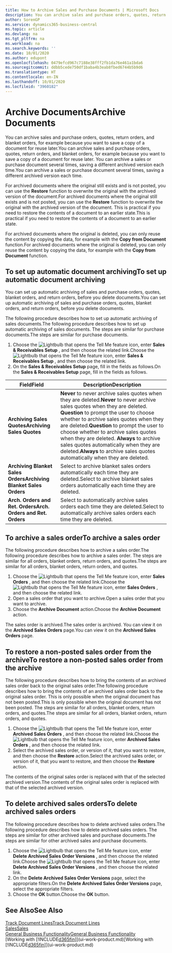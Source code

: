 ```yaml
---
title: How to Archive Sales and Purchase Documents | Microsoft Docs
description: You can archive sales and purchase orders, quotes, return orders, and blanket orders, and you can use the archived document to recreate the document that it was archived from.
author: SorenGP
ms.service: dynamics365-business-central
ms.topic: article
ms.devlang: na
ms.tgt_pltfrm: na
ms.workload: na
ms.search.keywords: ''
ms.date: 10/01/2020
ms.author: edupont
ms.openlocfilehash: 0479efcd967c7188e38fff2fb1da76e461a1bda6
ms.sourcegitcommit: ddbb5cede750df1baba4b3eab8fbed6744b5b9d6
ms.translationtype: HT
ms.contentlocale: en-IN
ms.lasthandoff: 10/01/2020
ms.locfileid: "3960182"
---
```

# <a name="archive-documents"></a><span data-ttu-id="9e53b-103">Archive Documents</span><span class="sxs-lookup"><span data-stu-id="9e53b-103">Archive Documents</span></span>
<span data-ttu-id="9e53b-104">You can archive sales and purchase orders, quotes, return orders, and blanket orders, for example because you want to save a copy of a document for reuse later.</span><span class="sxs-lookup"><span data-stu-id="9e53b-104">You can archive sales and purchase orders, quotes, return orders, and blanket orders, for example because you want to save a copy of a document for reuse later.</span></span> <span data-ttu-id="9e53b-105">You can archive a sales or purchase document several times, saving a different archived version each time.</span><span class="sxs-lookup"><span data-stu-id="9e53b-105">You can archive a sales or purchase document several times, saving a different archived version each time.</span></span>

<span data-ttu-id="9e53b-106">For archived documents where the original still exists and is not posted, you can use the **Restore** function to overwrite the original with the archived version of the document.</span><span class="sxs-lookup"><span data-stu-id="9e53b-106">For archived documents where the original still exists and is not posted, you can use the **Restore** function to overwrite the original with the archived version of the document.</span></span> <span data-ttu-id="9e53b-107">This is practical if you need to restore the contents of a document to an earlier state.</span><span class="sxs-lookup"><span data-stu-id="9e53b-107">This is practical if you need to restore the contents of a document to an earlier state.</span></span>

<span data-ttu-id="9e53b-108">For archived documents where the original is deleted, you can only reuse the content by copying the data, for example with the **Copy from Document** function.</span><span class="sxs-lookup"><span data-stu-id="9e53b-108">For archived documents where the original is deleted, you can only reuse the content by copying the data, for example with the **Copy from Document** function.</span></span>   

## <a name="to-set-up-automatic-document-archiving"></a><span data-ttu-id="9e53b-109">To set up automatic document archiving</span><span class="sxs-lookup"><span data-stu-id="9e53b-109">To set up automatic document archiving</span></span>  
<span data-ttu-id="9e53b-110">You can set up automatic archiving of sales and purchase orders, quotes, blanket orders, and return orders, before you delete documents.</span><span class="sxs-lookup"><span data-stu-id="9e53b-110">You can set up automatic archiving of sales and purchase orders, quotes, blanket orders, and return orders, before you delete documents.</span></span>

<span data-ttu-id="9e53b-111">The following procedure describes how to set up automatic archiving of sales documents.</span><span class="sxs-lookup"><span data-stu-id="9e53b-111">The following procedure describes how to set up automatic archiving of sales documents.</span></span> <span data-ttu-id="9e53b-112">The steps are similar for purchase documents.</span><span class="sxs-lookup"><span data-stu-id="9e53b-112">The steps are similar for purchase documents.</span></span>
1.  <span data-ttu-id="9e53b-113">Choose the ![Lightbulb that opens the Tell Me feature](media/ui-search/search_small.png "Tell me what you want to do") icon, enter **Sales & Receivables Setup** , and then choose the related link.</span><span class="sxs-lookup"><span data-stu-id="9e53b-113">Choose the ![Lightbulb that opens the Tell Me feature](media/ui-search/search_small.png "Tell me what you want to do") icon, enter **Sales & Receivables Setup** , and then choose the related link.</span></span>
2. <span data-ttu-id="9e53b-114">On the **Sales & Receivables Setup** page, fill in the fields as follows.</span><span class="sxs-lookup"><span data-stu-id="9e53b-114">On the **Sales & Receivables Setup** page, fill in the fields as follows.</span></span>

|<span data-ttu-id="9e53b-115">Field</span><span class="sxs-lookup"><span data-stu-id="9e53b-115">Field</span></span>|<span data-ttu-id="9e53b-116">Description</span><span class="sxs-lookup"><span data-stu-id="9e53b-116">Description</span></span>|
|-----|-----------|
|<span data-ttu-id="9e53b-117">**Archiving Sales Quotes**</span><span class="sxs-lookup"><span data-stu-id="9e53b-117">**Archiving Sales Quotes**</span></span>|<span data-ttu-id="9e53b-118">**Never** to never archive sales quotes when they are deleted.</span><span class="sxs-lookup"><span data-stu-id="9e53b-118">**Never** to never archive sales quotes when they are deleted.</span></span> <span data-ttu-id="9e53b-119">**Question** to prompt the user to choose whether to archive sales quotes when they are deleted.</span><span class="sxs-lookup"><span data-stu-id="9e53b-119">**Question** to prompt the user to choose whether to archive sales quotes when they are deleted.</span></span> <span data-ttu-id="9e53b-120">**Always** to archive sales quotes automatically when they are deleted.</span><span class="sxs-lookup"><span data-stu-id="9e53b-120">**Always** to archive sales quotes automatically when they are deleted.</span></span>|
|<span data-ttu-id="9e53b-121">**Archiving Blanket Sales Orders**</span><span class="sxs-lookup"><span data-stu-id="9e53b-121">**Archiving Blanket Sales Orders**</span></span>|<span data-ttu-id="9e53b-122">Select to archive blanket sales orders automatically each time they are deleted.</span><span class="sxs-lookup"><span data-stu-id="9e53b-122">Select to archive blanket sales orders automatically each time they are deleted.</span></span>|
|<span data-ttu-id="9e53b-123">**Arch. Orders and Ret. Orders**</span><span class="sxs-lookup"><span data-stu-id="9e53b-123">**Arch. Orders and Ret. Orders**</span></span>|<span data-ttu-id="9e53b-124">Select to automatically archive sales orders each time they are deleted.</span><span class="sxs-lookup"><span data-stu-id="9e53b-124">Select to automatically archive sales orders each time they are deleted.</span></span>|

## <a name="to-archive-a-sales-order"></a><span data-ttu-id="9e53b-125">To archive a sales order</span><span class="sxs-lookup"><span data-stu-id="9e53b-125">To archive a sales order</span></span>
<span data-ttu-id="9e53b-126">The following procedure describes how to archive a sales order.</span><span class="sxs-lookup"><span data-stu-id="9e53b-126">The following procedure describes how to archive a sales order.</span></span> <span data-ttu-id="9e53b-127">The steps are similar for all orders, blanket orders, return orders, and quotes.</span><span class="sxs-lookup"><span data-stu-id="9e53b-127">The steps are similar for all orders, blanket orders, return orders, and quotes.</span></span>

1.  <span data-ttu-id="9e53b-128">Choose the ![Lightbulb that opens the Tell Me feature](media/ui-search/search_small.png "Tell me what you want to do") icon, enter **Sales Orders** , and then choose the related link.</span><span class="sxs-lookup"><span data-stu-id="9e53b-128">Choose the ![Lightbulb that opens the Tell Me feature](media/ui-search/search_small.png "Tell me what you want to do") icon, enter **Sales Orders** , and then choose the related link.</span></span>  
2.  <span data-ttu-id="9e53b-129">Open a sales order that you want to archive.</span><span class="sxs-lookup"><span data-stu-id="9e53b-129">Open a sales order that you want to archive.</span></span>  
3.  <span data-ttu-id="9e53b-130">Choose the **Archive Document** action.</span><span class="sxs-lookup"><span data-stu-id="9e53b-130">Choose the **Archive Document** action.</span></span>

<span data-ttu-id="9e53b-131">The sales order is archived.</span><span class="sxs-lookup"><span data-stu-id="9e53b-131">The sales order is archived.</span></span> <span data-ttu-id="9e53b-132">You can view it on the **Archived Sales Orders** page.</span><span class="sxs-lookup"><span data-stu-id="9e53b-132">You can view it on the **Archived Sales Orders** page.</span></span>

## <a name="to-restore-a-non-posted-sales-order-from-the-archive"></a><span data-ttu-id="9e53b-133">To restore a non-posted sales order from the archive</span><span class="sxs-lookup"><span data-stu-id="9e53b-133">To restore a non-posted sales order from the archive</span></span>
<span data-ttu-id="9e53b-134">The following procedure describes how to bring the contents of an archived sales order back to the original sales order.</span><span class="sxs-lookup"><span data-stu-id="9e53b-134">The following procedure describes how to bring the contents of an archived sales order back to the original sales order.</span></span> <span data-ttu-id="9e53b-135">This is only possible when the original document has not been posted.</span><span class="sxs-lookup"><span data-stu-id="9e53b-135">This is only possible when the original document has not been posted.</span></span> <span data-ttu-id="9e53b-136">The steps are similar for all orders, blanket orders, return orders, and quotes.</span><span class="sxs-lookup"><span data-stu-id="9e53b-136">The steps are similar for all orders, blanket orders, return orders, and quotes.</span></span>

1. <span data-ttu-id="9e53b-137">Choose the ![Lightbulb that opens the Tell Me feature](media/ui-search/search_small.png "Tell me what you want to do") icon, enter **Archived Sales Orders** , and then choose the related link.</span><span class="sxs-lookup"><span data-stu-id="9e53b-137">Choose the ![Lightbulb that opens the Tell Me feature](media/ui-search/search_small.png "Tell me what you want to do") icon, enter **Archived Sales Orders** , and then choose the related link.</span></span>
2. <span data-ttu-id="9e53b-138">Select the archived sales order, or version of it, that you want to restore, and then choose the **Restore** action.</span><span class="sxs-lookup"><span data-stu-id="9e53b-138">Select the archived sales order, or version of it, that you want to restore, and then choose the **Restore** action.</span></span>  

<span data-ttu-id="9e53b-139">The contents of the original sales order is replaced with that of the selected archived version.</span><span class="sxs-lookup"><span data-stu-id="9e53b-139">The contents of the original sales order is replaced with that of the selected archived version.</span></span>

## <a name="to-delete-archived-sales-orders"></a><span data-ttu-id="9e53b-140">To delete archived sales orders</span><span class="sxs-lookup"><span data-stu-id="9e53b-140">To delete archived sales orders</span></span>
<span data-ttu-id="9e53b-141">The following procedure describes how to delete archived sales orders.</span><span class="sxs-lookup"><span data-stu-id="9e53b-141">The following procedure describes how to delete archived sales orders.</span></span> <span data-ttu-id="9e53b-142">The steps are similar for other archived sales and purchase documents.</span><span class="sxs-lookup"><span data-stu-id="9e53b-142">The steps are similar for other archived sales and purchase documents.</span></span>

1.  <span data-ttu-id="9e53b-143">Choose the ![Lightbulb that opens the Tell Me feature](media/ui-search/search_small.png "Tell me what you want to do") icon, enter **Delete Archived Sales Order Versions** , and then choose the related link.</span><span class="sxs-lookup"><span data-stu-id="9e53b-143">Choose the ![Lightbulb that opens the Tell Me feature](media/ui-search/search_small.png "Tell me what you want to do") icon, enter **Delete Archived Sales Order Versions** , and then choose the related link.</span></span>  
2.  <span data-ttu-id="9e53b-144">On the **Delete Archived Sales Order Versions** page, select the appropriate filters.</span><span class="sxs-lookup"><span data-stu-id="9e53b-144">On the **Delete Archived Sales Order Versions** page, select the appropriate filters.</span></span>  
3.  <span data-ttu-id="9e53b-145">Choose the **OK** button.</span><span class="sxs-lookup"><span data-stu-id="9e53b-145">Choose the **OK** button.</span></span>

## <a name="see-also"></a><span data-ttu-id="9e53b-146">See Also</span><span class="sxs-lookup"><span data-stu-id="9e53b-146">See Also</span></span>
[<span data-ttu-id="9e53b-147">Track Document Lines</span><span class="sxs-lookup"><span data-stu-id="9e53b-147">Track Document Lines</span></span>](across-how-to-track-document-lines.md)  
[<span data-ttu-id="9e53b-148">Sales</span><span class="sxs-lookup"><span data-stu-id="9e53b-148">Sales</span></span>](sales-manage-sales.md)  
[<span data-ttu-id="9e53b-149">General Business Functionality</span><span class="sxs-lookup"><span data-stu-id="9e53b-149">General Business Functionality</span></span>](ui-across-business-areas.md)  
<span data-ttu-id="9e53b-150">[Working with [!INCLUDE[d365fin](includes/d365fin_md.md)]](ui-work-product.md)</span><span class="sxs-lookup"><span data-stu-id="9e53b-150">[Working with [!INCLUDE[d365fin](includes/d365fin_md.md)]](ui-work-product.md)</span></span>

